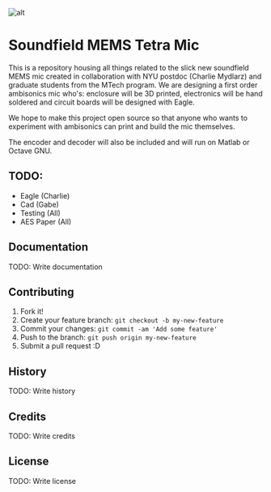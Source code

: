 
![alt](https://upload.wikimedia.org/wikipedia/en/thumb/f/f6/AmbisonicLogo.svg/1024px-AmbisonicLogo.svg.png)

# Soundfield MEMS Tetra Mic

This is a repository housing all things related to the slick new soundfield MEMS mic created in collaboration with NYU postdoc (Charlie Mydlarz) and graduate students from the MTech program. We are designing a first order ambisonics mic who's: enclosure will be 3D printed, electronics will be hand soldered and circuit boards will be designed with Eagle. 

We hope to make this project open source so that anyone who wants to experiment with ambisonics can print and build the mic themselves.

The encoder and decoder will also be included and will run on Matlab or Octave GNU.

## TODO: 

* Eagle (Charlie)
* Cad (Gabe)
* Testing (All)
* AES Paper (All)

## Documentation

TODO: Write documentation

## Contributing

1. Fork it!
2. Create your feature branch: `git checkout -b my-new-feature`
3. Commit your changes: `git commit -am 'Add some feature'`
4. Push to the branch: `git push origin my-new-feature`
5. Submit a pull request :D

## History

TODO: Write history

## Credits

TODO: Write credits

## License

TODO: Write license
